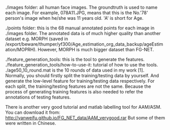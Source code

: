 ./images folder: all human face images. The groundtruth is used to name each image. For example, 078A11.JPG, means that this is the No.'78' person's image when he/she was 11 years old. 'A' is short for Age.

./points folder: this is the 68 manual annotated points for each image in ./images folder.
The annotated data is of much higher quality than another dataset e.g. MORPH (saved in /export/beware/thumper/yf300/Age_estimation_org_data_backup/ageEstimation/MOPRH). However, MORPH is much bigger dataset than FG-NET.

./feature_generation_tools: this is the tool to generate the features. 
./feature_generation_tools/how-to-use-it: tutorial of how to use the tools. 
./age50_10_round.mat is the 10 rounds of data used in my work [1]. 
Normally, you should firstly split the training/testing data by yourself. And generate the low-level feature for training/testing data respectively. For each split, the training/testing features are not the same. Because the process of generating training features is also needed to refer the annotations of testing features. 


There is another very good tutorial and matlab labelling tool for AAM/ASM. You can download it from: 
http://yanweifu.github.io/FG_NET_data/AAM_verygood.rar 
But some of them were written in Chinese. 